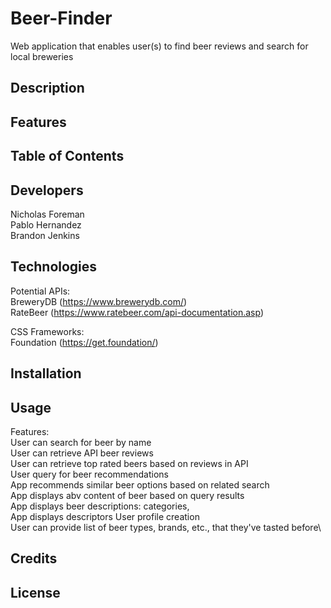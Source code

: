 # Beer-Finder
Web application that enables user(s) to find beer reviews and search for local breweries

## Description

## Features

## Table of Contents

## Developers
  Nicholas Foreman\
  Pablo Hernandez\
  Brandon Jenkins
  
## Technologies
Potential APIs:\
  BreweryDB (https://www.brewerydb.com/) \
  RateBeer (https://www.ratebeer.com/api-documentation.asp) 

CSS Frameworks:\
  Foundation (https://get.foundation/)

## Installation

## Usage
Features:\
  User can search for beer by name\
  User can retrieve API beer reviews\
  User can retrieve top rated beers based on reviews in API\
  User query for beer recommendations\
  App recommends similar beer options based on related search\
  App displays abv content of beer based on query results\
  App displays beer descriptions: categories, \
  App displays descriptors 
  User profile creation\
  User can provide list of beer types, brands, etc., that they've tasted before\

## Credits

## License
